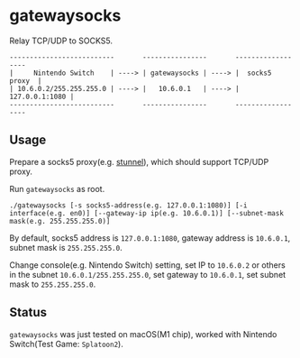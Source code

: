 gatewaysocks
============

Relay TCP/UDP to SOCKS5.

    --------------------------       ----------------       ------------------
    |     Nintendo Switch    | ----> | gatewaysocks | ----> |  socks5 proxy  |
    | 10.6.0.2/255.255.255.0 | ----> |   10.6.0.1   | ----> | 127.0.0.1:1080 |
    --------------------------       ----------------       ------------------

Usage
-----

Prepare a socks5 proxy(e.g. [stunnel](https://github.com/airtrack/stunnel)), which should support TCP/UDP proxy.

Run `gatewaysocks` as root.

    ./gatewaysocks [-s socks5-address(e.g. 127.0.0.1:1080)] [-i interface(e.g. en0)] [--gateway-ip ip(e.g. 10.6.0.1)] [--subnet-mask mask(e.g. 255.255.255.0)]

By default, socks5 address is `127.0.0.1:1080`, gateway address is `10.6.0.1`, subnet mask is `255.255.255.0`.

Change console(e.g. Nintendo Switch) setting, set IP to `10.6.0.2` or others in the subnet `10.6.0.1/255.255.255.0`, set gateway to `10.6.0.1`, set subnet mask to `255.255.255.0`.

Status
------
`gatewaysocks` was just tested on macOS(M1 chip), worked with Nintendo Switch(Test Game: `Splatoon2`).

